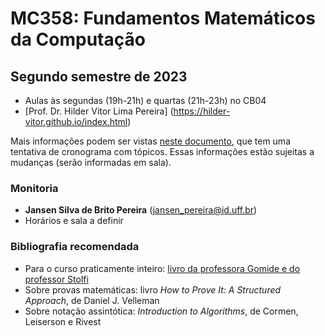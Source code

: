 # MC358: Fundamentos Matemáticos da Computação
## Segundo semestre de 2023
- Aulas às segundas (19h-21h) e quartas (21h-23h) no CB04
- [Prof. Dr. Hilder Vitor Lima Pereira] (https://hilder-vitor.github.io/index.html)

Mais informações podem ser vistas [neste documento](https://drive.google.com/file/d/1Q8j2isig8yUXtiC9UARuf2gr6J_cYIG-/view), que tem uma tentativa de cronograma com tópicos. Essas informações estão sujeitas a mudanças (serão informadas em sala).

### Monitoria
- **Jansen Silva de Brito Pereira** (jansen_pereira@id.uff.br)
- Horários e sala a definir

### Bibliografia recomendada
- Para o curso praticamente inteiro: [livro da professora Gomide e do professor Stolfi](https://www.ic.unicamp.br/~stolfi/cursos/MC358-2022-2-B/docs/2021-06-22-190015-livro.pdf)
- Sobre provas matemáticas: livro *How to Prove It: A Structured Approach*, de Daniel J. Velleman
- Sobre notação assintótica: *Introduction to Algorithms*, de Cormen, Leiserson e Rivest
